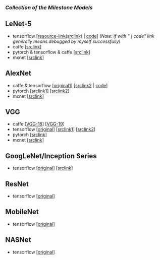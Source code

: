 
### ***Collection of the Milestone Models***

## LeNet-5
- tensorflow [[resource-link(srclink)](https://github.com/udacity/CarND-LeNet-Lab) | [code](https://github.com/mikelu-shanghai/TypicalCNN-ModelEvolution/blob/master/models/code/LeNet-tensorflow.py)] *(Note: if with " | code" link generally means debugged by myself successfully)*
- caffe [[srclink](https://github.com/jklhj222/caffe_LeNet/tree/master/LeNet)]
- pytorch & tensorflow & caffe [[srclink](https://github.com/LuxxxLucy/mnist_LeNet)]
- mxnet [[srclink](https://github.com/justinshaohi/gluon_lenet_mnist)]

## AlexNet
- caffe & tensorflow [[original1](http://www.cs.toronto.edu/~guerzhoy/tf_alexnet/)]  [[srclink2](https://github.com/kratzert/finetune_alexnet_with_tensorflow) | [code](https://github.com/mikelu-shanghai/TypicalCNN-ModelEvolution/blob/master/models/code/alexnet.py)]
- pytorch [[srclink1](https://github.com/aaron-xichen/pytorch-playground/blob/master/imagenet/alexnet.py)] [[srclink2](https://github.com/jiecaoyu/pytorch_imagenet)]
- mxnet [[srclink](https://github.com/rayleizhu/Alexnet-cntk-and-mxnet/tree/master/mxnet-exp)]

## VGG
- caffe [[VGG-16](https://gist.github.com/ksimonyan/211839e770f7b538e2d8)] [[VGG-19](https://gist.github.com/ksimonyan/3785162f95cd2d5fee77)]
- tensorflow [[original](https://github.com/tensorflow/models/tree/master/research/slim)] [[srclink1](https://github.com/machrisaa/tensorflow-vgg)] [[srclink2](https://github.com/huyng/tensorflow-vgg)]
- pytorch [[srclink](https://github.com/jcjohnson/pytorch-vgg)]
- mxnet [[srclink](https://github.com/wkcn/vgg-mx)]

## GoogLeNet/Inception Series
- tensorflow [[original](https://github.com/tensorflow/models/tree/master/research/inception)] [[srclink](https://github.com/tensorflow/models/tree/master/research/slim)]


## ResNet
- tensorflow [[original](https://github.com/tensorflow/models/tree/master/research/slim)]


## MobileNet
- tensorflow [[original](https://github.com/tensorflow/models/tree/master/research/slim)]

## NASNet
- tensorflow [[original](https://github.com/tensorflow/models/tree/master/research/slim)]




